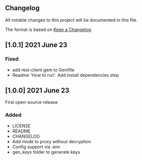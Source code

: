 ## Changelog
All notable changes to this project will be documented in this file.

The format is based on [Keep a Changelog](https://keepachangelog.com/en/1.0.0/).

## [1.0.1] 2021 June 23



### Fixed
* add rest-client gem to Gemfile
* Readme 'How to run'. Add install dependencies step

## [1.0.0] 2021 June 23

First open-source release

### Added
* LICENSE
* README
* CHANGELOG
* Add mode to proxy without decryption
* Config support via .env
* gen_keys folder to generate keys
